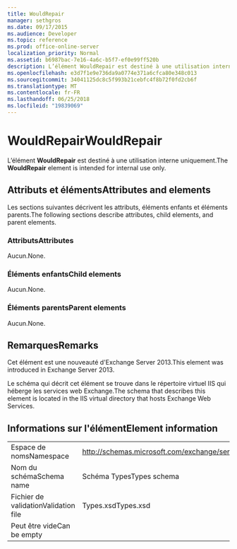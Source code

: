 ```yaml
---
title: WouldRepair
manager: sethgros
ms.date: 09/17/2015
ms.audience: Developer
ms.topic: reference
ms.prod: office-online-server
localization_priority: Normal
ms.assetid: b6987bac-7e16-4a6c-b5f7-ef0e99ff520b
description: L’élément WouldRepair est destiné à une utilisation interne uniquement.
ms.openlocfilehash: e3d7f1e9e736da9a0774e371a6cfca80e348c013
ms.sourcegitcommit: 34041125dc8c5f993b21cebfc4f8b72f0fd2cb6f
ms.translationtype: MT
ms.contentlocale: fr-FR
ms.lasthandoff: 06/25/2018
ms.locfileid: "19839069"
---
```

# <a name="wouldrepair"></a><span data-ttu-id="c6d16-103">WouldRepair</span><span class="sxs-lookup"><span data-stu-id="c6d16-103">WouldRepair</span></span>

<span data-ttu-id="c6d16-104">L’élément **WouldRepair** est destiné à une utilisation interne uniquement.</span><span class="sxs-lookup"><span data-stu-id="c6d16-104">The **WouldRepair** element is intended for internal use only.</span></span> 

## <a name="attributes-and-elements"></a><span data-ttu-id="c6d16-105">Attributs et éléments</span><span class="sxs-lookup"><span data-stu-id="c6d16-105">Attributes and elements</span></span>

<span data-ttu-id="c6d16-106">Les sections suivantes décrivent les attributs, éléments enfants et éléments parents.</span><span class="sxs-lookup"><span data-stu-id="c6d16-106">The following sections describe attributes, child elements, and parent elements.</span></span>
  
### <a name="attributes"></a><span data-ttu-id="c6d16-107">Attributs</span><span class="sxs-lookup"><span data-stu-id="c6d16-107">Attributes</span></span>

<span data-ttu-id="c6d16-108">Aucun.</span><span class="sxs-lookup"><span data-stu-id="c6d16-108">None.</span></span>
  
### <a name="child-elements"></a><span data-ttu-id="c6d16-109">Éléments enfants</span><span class="sxs-lookup"><span data-stu-id="c6d16-109">Child elements</span></span>

<span data-ttu-id="c6d16-110">Aucun.</span><span class="sxs-lookup"><span data-stu-id="c6d16-110">None.</span></span>
  
### <a name="parent-elements"></a><span data-ttu-id="c6d16-111">Éléments parents</span><span class="sxs-lookup"><span data-stu-id="c6d16-111">Parent elements</span></span>

<span data-ttu-id="c6d16-112">Aucun.</span><span class="sxs-lookup"><span data-stu-id="c6d16-112">None.</span></span>
  
## <a name="remarks"></a><span data-ttu-id="c6d16-113">Remarques</span><span class="sxs-lookup"><span data-stu-id="c6d16-113">Remarks</span></span>

<span data-ttu-id="c6d16-114">Cet élément est une nouveauté d'Exchange Server 2013.</span><span class="sxs-lookup"><span data-stu-id="c6d16-114">This element was introduced in Exchange Server 2013.</span></span>
  
<span data-ttu-id="c6d16-115">Le schéma qui décrit cet élément se trouve dans le répertoire virtuel IIS qui héberge les services web Exchange.</span><span class="sxs-lookup"><span data-stu-id="c6d16-115">The schema that describes this element is located in the IIS virtual directory that hosts Exchange Web Services.</span></span>
  
## <a name="element-information"></a><span data-ttu-id="c6d16-116">Informations sur l'élément</span><span class="sxs-lookup"><span data-stu-id="c6d16-116">Element information</span></span>

|||
|:-----|:-----|
|<span data-ttu-id="c6d16-117">Espace de noms</span><span class="sxs-lookup"><span data-stu-id="c6d16-117">Namespace</span></span>  <br/> |http://schemas.microsoft.com/exchange/services/2006/types  <br/> |
|<span data-ttu-id="c6d16-118">Nom du schéma</span><span class="sxs-lookup"><span data-stu-id="c6d16-118">Schema name</span></span>  <br/> |<span data-ttu-id="c6d16-119">Schéma Types</span><span class="sxs-lookup"><span data-stu-id="c6d16-119">Types schema</span></span>  <br/> |
|<span data-ttu-id="c6d16-120">Fichier de validation</span><span class="sxs-lookup"><span data-stu-id="c6d16-120">Validation file</span></span>  <br/> |<span data-ttu-id="c6d16-121">Types.xsd</span><span class="sxs-lookup"><span data-stu-id="c6d16-121">Types.xsd</span></span>  <br/> |
|<span data-ttu-id="c6d16-122">Peut être vide</span><span class="sxs-lookup"><span data-stu-id="c6d16-122">Can be empty</span></span>  <br/> ||
   

